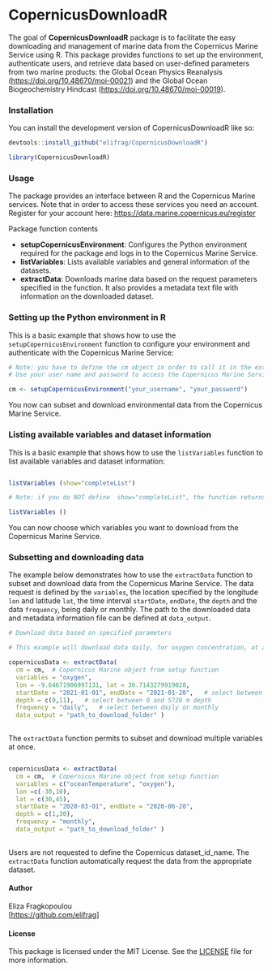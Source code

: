 <!-- README.md is generated from README.Rmd. Please edit that file -->

# CopernicusDownloadR

<!-- badges: start -->
<!-- badges: end -->

The goal of **CopernicusDownloadR** package is to facilitate the easy
downloading and management of marine data from the Copernicus Marine
Service using R. This package provides functions to set up the
environment, authenticate users, and retrieve data based on user-defined
parameters from two marine products: the Global Ocean Physics Reanalysis
(<https://doi.org/10.48670/moi-00021>) and the Global Ocean
Biogeochemistry Hindcast (<https://doi.org/10.48670/moi-00019>).

### Installation

You can install the development version of CopernicusDownloadR like so:

``` r
devtools::install_github("elifrag/CopernicusDownloadR")
```

``` r
library(CopernicusDownloadR)
```

### Usage

The package provides an interface between R and the Copernicus Marine
services. Note that in order to access these services you need an
account. Register for your account here:
<https://data.marine.copernicus.eu/register>

Package function contents

- **setupCopernicusEnvironment**: Configures the Python environment
  required for the package and logs in to the Copernicus Marine Service.
- **listVariables**: Lists available variables and general information
  of the datasets.
- **extractData**: Downloads marine data based on the request parameters
  specified in the function. It also provides a metadata text file with
  information on the downloaded dataset.

### Setting up the Python environment in R

This is a basic example that shows how to use the
`setupCopernicusEnvironment` function to configure your environment and
authenticate with the Copernicus Marine Service:

``` r
# Note: you have to define the cm object in order to call it in the extractData function
# Use your user name and password to access the Copernicus Marine Service

cm <- setupCopernicusEnvironment("your_username", "your_password")
```

You now can subset and download environmental data from the Copernicus
Marine Service.

### Listing available variables and dataset information

This is a basic example that shows how to use the `listVariables`
function to list available variables and dataset information:

``` r

listVariables (show="completeList")
```

``` r
# Note: if you do NOT define  show="completeList", the function returns the available variables names

listVariables ()
```

You can now choose which variables you want to download from the
Copernicus Marine Service.

### Subsetting and downloading data

The example below demonstrates how to use the `extractData` function to
subset and download data from the Copernicus Marine Service. The data
request is defined by the `variables`, the location specified by the
longitude `lon` and latitude `lat`, the time interval `startDate`,
`endDate`, the `depth` and the data `frequency`, being daily or monthly.
The path to the downloaded data and metadata information file can be
defined at `data_output`.

``` r
# Download data based on specified parameters

# This example will download data daily, for oxygen concentration, at a given point from 01/01/2021 to 20/01/2021

copernicusData <- extractData(
  cm = cm,  # Copernicus Marine object from setup function
  variables = "oxygen",
  lon = -9.64671906997131, lat = 36.7143279919028,
  startDate = "2021-01-01", endDate = "2021-01-20",   # select between "1993-01-01" and "2024-10-22"
  depth = c(0,11),   # select between 0 and 5728 m depth 
  frequency = "daily",   # select between daily or monthly 
  data_output = "path_to_download_folder" )
  
```

The `extractData` function permits to subset and download multiple
variables at once.

``` r

copernicusData <- extractData(
  cm = cm,  # Copernicus Marine object from setup function
  variables = c("oceanTemperature", "oxygen"),
  lon =c(-30,10),
  lat = c(30,45),
  startDate = "2020-03-01", endDate = "2020-06-20",
  depth = c(1,30), 
  frequency = "monthly",
  data_output = "path_to_download_folder" )
  
```

Users are not requested to define the Copernicus dataset_id_name. The
`extractData` function automatically request the data from the
appropriate dataset.

#### Author

Eliza Fragkopoulou  
[<https://github.com/elifrag>\]

#### License

This package is licensed under the MIT License. See the
[LICENSE](LICENSE) file for more information.

